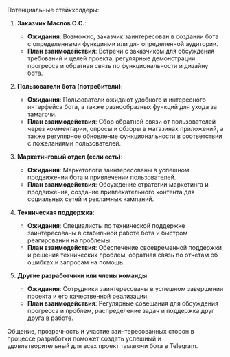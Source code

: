 Потенциальные стейкхолдеры:

1. **Заказчик Маслов С.С.**:
   - **Ожидания**: Возможно, заказчик заинтересован в создании бота с определенными функциями или для определенной аудитории.
   - **План взаимодействия**: Встречи с заказчиком для обсуждения требований и целей проекта, регулярные демонстрации прогресса и обратная связь по функциональности и дизайну бота.

2. **Пользователи бота (потребители)**:
   - **Ожидания**: Пользователи ожидают удобного и интересного интерфейса бота, а также разнообразных функций для ухода за тамагочи.
   - **План взаимодействия**: Сбор обратной связи от пользователей через комментарии, опросы и обзоры в магазинах приложений, а также регулярное обновление функциональности в соответствии с пожеланиями пользователей.

3. **Маркетинговый отдел (если есть)**:
   - **Ожидания**: Маркетологи заинтересованы в успешном продвижении бота и привлечении пользователей.
   - **План взаимодействия**: Обсуждение стратегии маркетинга и продвижения, создание привлекательного контента для социальных сетей и рекламных кампаний.

4. **Техническая поддержка**:
   - **Ожидания**: Специалисты по технической поддержке заинтересованы в стабильной работе бота и быстром реагировании на проблемы.
   - **План взаимодействия**: Обеспечение своевременной поддержки и решения технических проблем, обратная связь по отчетам об ошибках и запросам на помощь.

5. **Другие разработчики или члены команды**:
   - **Ожидания**: Сотрудники заинтересованы в успешном завершении проекта и его качественной реализации.
   - **План взаимодействия**: Регулярные совещания для обсуждения прогресса и проблем, распределение задач и поддержка друг друга в работе.

Общение, прозрачность и участие заинтересованных сторон в процессе разработки поможет создать успешный и удовлетворительный для всех проект тамагочи бота в Telegram.